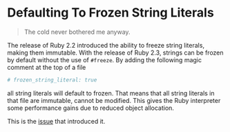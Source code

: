 # Defaulting To Frozen String Literals

> The cold never bothered me anyway.

The release of Ruby 2.2 introduced the ability to freeze string literals,
making them immutable. With the release of Ruby 2.3, strings can be frozen
by default without the use of `#freeze`. By adding the following magic
comment at the top of a file

```ruby
# frozen_string_literal: true
```

all string literals will default to frozen. That means that all string
literals in that file are immutable, cannot be modified. This gives the Ruby
interpreter some performance gains due to reduced object allocation.

This is the [issue](https://bugs.ruby-lang.org/issues/11473) that introduced
it.
